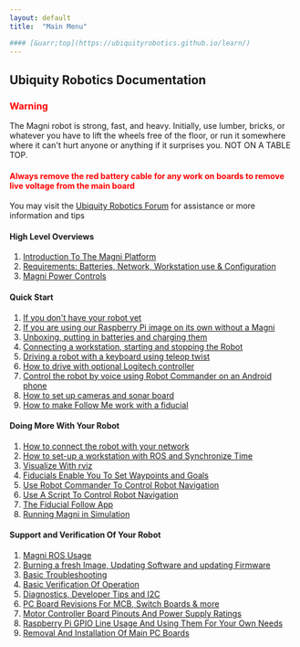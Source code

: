 ```yaml
---
layout: default
title:  "Main Menu"

#### [&uarr;top](https://ubiquityrobotics.github.io/learn/)
---
```

## Ubiquity Robotics Documentation

<H3 style="color:red">Warning</H3>

The Magni robot is strong, fast, and heavy. Initially, use lumber, bricks, or whatever you have to lift the wheels free of the floor, or run it somewhere where it can't hurt anyone or anything if it surprises you. NOT ON A TABLE TOP.

<H4 style="color:red">Always remove the red battery cable for any work on boards to remove live voltage from the main board</H4>

You may visit the [Ubiquity Robotics Forum](https://forum.ubiquityrobotics.com) for assistance or more information and tips

#### High Level Overviews
1. [Introduction To The Magni Platform](introduction)  
2. [Requirements: Batteries, Network, Workstation use & Configuration ](need_to_know)  
3. [Magni Power Controls](magni_key)  

#### Quick Start

1.  [If you don't have your robot yet](quick_start/no_robot.md)
2.  [If you are using our Raspberry Pi image on its own without a Magni](quick_start/image_no_magni.md)
3.	[Unboxing, putting in batteries and charging them](quick_start/unboxing/unboxing.md)
4.  [Connecting a workstation, starting and stopping the Robot](quick_start/connecting.md)
5.  [Driving a robot with a keyboard using teleop twist](quick_start/keyboard_teleop.md)
6.  [How to drive with optional Logitech controller](quick_start/logitech.markdown)
7.	[Control the robot by voice using Robot Commander on an Android phone](quick_start/Robot_Commander_AP.markdown)
8.	[How to set up cameras and sonar board](quick_start/camera_sensor/installation.md)
9.	[How to make Follow Me work with a fiducial](quick_start/fiducial_follow.md)


####	Doing More With Your Robot

1.	[How to connect the robot with your network](doing_more/network_connect.md)
2.  [How to set-up a workstation with ROS and Synchronize Time](doing_more/workstation_setup.md)
3.	[Visualize With rviz](doing_more/rviz.md)
4.	[Fiducials Enable You To Set Waypoints and Goals](doing_more/fiducials.md)
5. [Use Robot Commander To Control Robot Navigation](doing_more/waypoints.md)
6. [Use A Script To Control Robot Navigation](python_script_1)
7. [The Fiducial Follow App](programming_your_robot/fiducial_follow_app.md)
8. [Running Magni in Simulation](simulation)  

####	Support and Verification Of Your Robot

1. [Magni ROS Usage](programming_your_robot/overview.md)
2. [Burning a fresh Image, Updating Software and updating Firmware](programming_your_robot/updating.md)
3. [Basic Troubleshooting](support/troubleshooting.md)
4. [Basic Verification Of Operation](support/verification.md)
5. [Diagnostics, Developer Tips and I2C](support/diagnostics.md)
6. [PC Board Revisions For MCB, Switch Boards & more](PC_Board_RevId)
7. [Motor Controller Board Pinouts And Power Supply Ratings](https://learn.ubiquityrobotics.com/Magni_MCB_pinout.pdf)
8. [Raspberry Pi GPIO Line Usage And Using Them For Your Own Needs](support/GPIO_lines.md)
9. [Removal And Installation Of Main PC Boards](support/board_replacement.md)



<!--
12.	Writing Your First Script
13.	Creating a Map
14.	Autonomous Driving
15.	Going Forward and Avoiding Obstacles with Code
16.	Going to a Specific Location on Your Map Using Code
17.	Monitor Magni Battery Status
18.	Button Events
19.	What to Read Next

* [Software Reference](software_reference/software_reference.md)

<!--

* [Setup In Depth](setup/setup.md):

  Everything from ordering batteries and network cables to figuring out networking issues.

* [Miscellaneous](misc/misc.md)

* [CoffeeBot Challenge](ix_coffeebot)
* [Learning with Magni in Simulation](ix_simulation1)
* [Challenge in Simulation](ix_simulation2) -->
